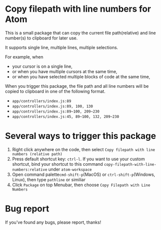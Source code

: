 # Copy filepath with line numbers for Atom

This is a small package that can copy the current file path(relative) and line number(s) to clipboard for later use.

It supports single line, multiple lines, multiple selections.

For example, when
* your cursor is on a single line,
* or when you have multiple cursors at the same time,
* or when you have selected multiple blocks of code at the same time,   

When you trigger this package, the file path and all line numbers will be copied to clipboard in one of the following format.

* `app/controllers/index.js:89`
* `app/controllers/index.js:89, 100, 130`
* `app/controllers/index.js:89~100, 209~230`
* `app/controllers/index.js:45, 89~100, 132, 209~230`

# Several ways to trigger this package
1. Right click anywhere on the code, then select `Copy filepath with line numbers (relative path)`
2. Press default shortcut key: `ctrl-l`. If you want to use your custom shortcut, bind your shortcut to this command `copy-filepath-with-line-numbers:relative` under `atom-workspace`
3. Open command palette`cmd-shift-p`(MacOS) or `ctrl-shift-p`(Windows, Linux), then type `pathline` or similiar
4. Click `Package` on top Menubar, then choose `Copy Filepath with Line Numbers`

# Bug report
If you've found any bugs, please report, thanks!
